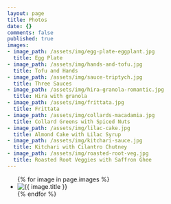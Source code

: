 ```yaml
---
layout: page
title: Photos
date: {}
comments: false
published: true
images:
- image_path: /assets/img/egg-plate-eggplant.jpg
  title: Egg Plate
- image_path: /assets/img/hands-and-tofu.jpg
  title: Tofu and Hands
- image_path: /assets/img/sauce-triptych.jpg
  title: Three Sauces
- image_path: /assets/img/hira-granola-romantic.jpg
  title: Hira with granola
- image_path: /assets/img/frittata.jpg
  title: Frittata
- image_path: /assets/img/collards-macadamia.jpg
  title: Collard Greens with Spiced Nuts
- image_path: /assets/img/lilac-cake.jpg
  title: Almond Cake with Lilac Syrup
- image_path: /assets/img/kitchari-sauce.jpg
  title: Kitchari with Cilantro Chutney
- image_path: /assets/img/roasted-root-veg.jpg
  title: Roasted Root Veggies with Saffron Ghee
---
```


<ul class="photo-gallery">
  {% for image in page.images %}
    <li>
      <img src="{{ image.image_path }}" alt="{{ image.title }}">
    </li>
  {% endfor %}
</ul>
